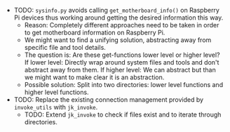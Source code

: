 * TODO: `sysinfo.py` avoids calling `get_motherboard_info()` on Raspberry Pi devices thus working around getting the desired information this way.
	* Reason: Completely different approaches need to be taken in order to get motherboard information on Raspberry Pi.
	* We might want to find a unifying solution, abstracting away from specific file and tool details.
	* The question is: Are these get-functions lower level or higher level? If lower level: Directly wrap around system files and tools and don't abstract away from them. If higher level: We can abstract but than we might want to make clear it is an abstraction.
	* Possible solution: Split into two directories: lower level functions and higher level functions.
* TODO: Replace the existing connection management provided by `invoke_utils` with `jk_invoke`.
	* TODO: Extend `jk_invoke` to check if files exist and to iterate through directories.



